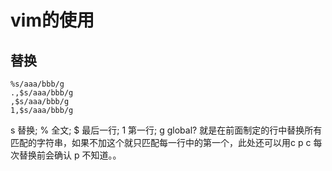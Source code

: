 # vim的使用

## 替换
```
%s/aaa/bbb/g
.,$s/aaa/bbb/g
,$s/aaa/bbb/g
1,$s/aaa/bbb/g
```
s 替换; % 全文; $ 最后一行; 1 第一行; 
g global? 就是在前面制定的行中替换所有匹配的字符串，如果不加这个就只匹配每一行中的第一个，此处还可以用c p
c 每次替换前会确认
p 不知道。。